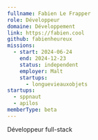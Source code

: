 ```yaml
---
fullname: Fabien Le Frapper
role: Développeur
domaine: Développement
link: https://fabien.cool
github: fabienheureux
missions:
  - start: 2024-06-24
    end: 2024-12-23
    status: independent
    employer: Malt
    startups:
      - longuevieauxobjets
startups:
  - sppnaut
  - apilos
memberType: beta
---
```

Développeur full-stack